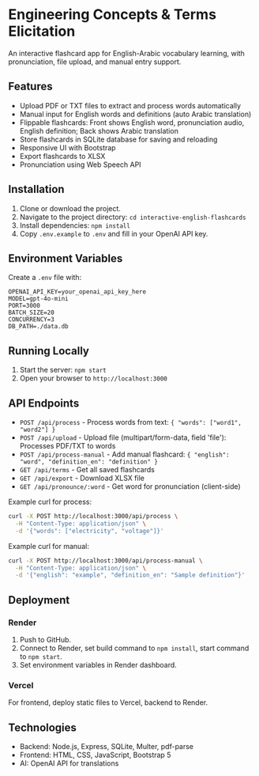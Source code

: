 # Engineering Concepts & Terms Elicitation

An interactive flashcard app for English-Arabic vocabulary learning, with pronunciation, file upload, and manual entry support.

## Features

- Upload PDF or TXT files to extract and process words automatically
- Manual input for English words and definitions (auto Arabic translation)
- Flippable flashcards: Front shows English word, pronunciation audio, English definition; Back shows Arabic translation
- Store flashcards in SQLite database for saving and reloading
- Responsive UI with Bootstrap
- Export flashcards to XLSX
- Pronunciation using Web Speech API

## Installation

1. Clone or download the project.
2. Navigate to the project directory: `cd interactive-english-flashcards`
3. Install dependencies: `npm install`
4. Copy `.env.example` to `.env` and fill in your OpenAI API key.

## Environment Variables

Create a `.env` file with:

```
OPENAI_API_KEY=your_openai_api_key_here
MODEL=gpt-4o-mini
PORT=3000
BATCH_SIZE=20
CONCURRENCY=3
DB_PATH=./data.db
```

## Running Locally

1. Start the server: `npm start`
2. Open your browser to `http://localhost:3000`

## API Endpoints

- `POST /api/process` - Process words from text: `{ "words": ["word1", "word2"] }`
- `POST /api/upload` - Upload file (multipart/form-data, field 'file'): Processes PDF/TXT to words
- `POST /api/process-manual` - Add manual flashcard: `{ "english": "word", "definition_en": "definition" }`
- `GET /api/terms` - Get all saved flashcards
- `GET /api/export` - Download XLSX file
- `GET /api/pronounce/:word` - Get word for pronunciation (client-side)

Example curl for process:

```bash
curl -X POST http://localhost:3000/api/process \
  -H "Content-Type: application/json" \
  -d '{"words": ["electricity", "voltage"]}'
```

Example curl for manual:

```bash
curl -X POST http://localhost:3000/api/process-manual \
  -H "Content-Type: application/json" \
  -d '{"english": "example", "definition_en": "Sample definition"}'
```

## Deployment

### Render

1. Push to GitHub.
2. Connect to Render, set build command to `npm install`, start command to `npm start`.
3. Set environment variables in Render dashboard.

### Vercel

For frontend, deploy static files to Vercel, backend to Render.

## Technologies

- Backend: Node.js, Express, SQLite, Multer, pdf-parse
- Frontend: HTML, CSS, JavaScript, Bootstrap 5
- AI: OpenAI API for translations
